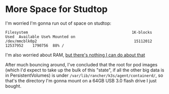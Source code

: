 # More Space for Studtop

I'm worried I'm gonna run out of space on studtop:

```
Filesystem                                              1K-blocks     Used  Available Use% Mounted on
/dev/mmcblk0p2                                           15112012 12537952    1790756  88% /
```

I'm also worried about RAM, [but there's nothing I can do about that](3f468977-84d8-45f5-9381-408fc7c6adab.md)

After much bouncing around, I've concluded that the root for pod images (which I'd expect to take up the bulk of this "state", if all the other big data is in PersistentVolumes) is under `/var/lib/rancher/k3s/agent/containerd/`, so that's the directory I'm gonna mount on a 64GB USB 3.0 flash drive I just bought.
